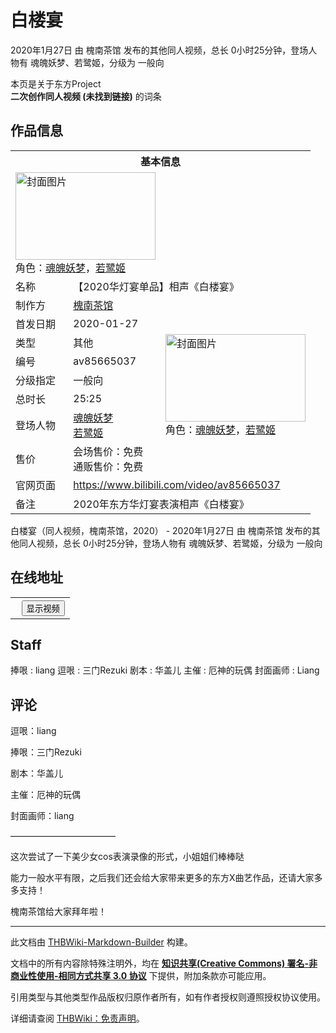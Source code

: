 # 白楼宴

<!-- source html: G:\repos\THBWiki-Markdown-Builder\THBWikiMarkdown\Temp\main\e\ee\ns0%3A%E7%99%BD%E6%A5%BC%E5%AE%B4.html -->

2020年1月27日 由 槐南茶馆  发布的其他同人视频，总长 0小时25分钟，登场人物有 魂魄妖梦、若鹭姬，分级为 一般向

本页是关于东方Project  
 **二次创作同人视频 (未找到链接)** 的词条

## 作品信息

<table><tbody><tr><th colspan="3">基本信息</th></tr><tr><td class="cover-artwork-mobile" colspan="2"><a href="./文件-白楼宴封面.jpg.md" class="image" title="封面图片"><img alt="封面图片" src="https://upload.thwiki.cc/thumb/c/c0/%E7%99%BD%E6%A5%BC%E5%AE%B4%E5%B0%81%E9%9D%A2.jpg/224px-%E7%99%BD%E6%A5%BC%E5%AE%B4%E5%B0%81%E9%9D%A2.jpg" decoding="async" loading="lazy" width="224" height="140" srcset="https://upload.thwiki.cc/thumb/c/c0/%E7%99%BD%E6%A5%BC%E5%AE%B4%E5%B0%81%E9%9D%A2.jpg/336px-%E7%99%BD%E6%A5%BC%E5%AE%B4%E5%B0%81%E9%9D%A2.jpg 1.5x, https://upload.thwiki.cc/thumb/c/c0/%E7%99%BD%E6%A5%BC%E5%AE%B4%E5%B0%81%E9%9D%A2.jpg/448px-%E7%99%BD%E6%A5%BC%E5%AE%B4%E5%B0%81%E9%9D%A2.jpg 2x" data-file-width="1146" data-file-height="716"></a><div class="cover-char">角色：<a href="./魂魄妖梦.md" title="魂魄妖梦">魂魄妖梦</a>，<a href="./若鹭姬.md" title="若鹭姬">若鹭姬</a></div></td>
</tr><tr><td class="label">名称</td><td colspan="2"> 【2020华灯宴单品】相声《白楼宴》 </td></tr><tr><td class="label">制作方</td><td><a href="./槐南茶馆.md" title="槐南茶馆">槐南茶馆</a></td><td class="cover-artwork" rowspan="8" style="min-width:224px;"><a href="./文件-白楼宴封面.jpg.md" class="image" title="封面图片"><img alt="封面图片" src="https://upload.thwiki.cc/thumb/c/c0/%E7%99%BD%E6%A5%BC%E5%AE%B4%E5%B0%81%E9%9D%A2.jpg/224px-%E7%99%BD%E6%A5%BC%E5%AE%B4%E5%B0%81%E9%9D%A2.jpg" decoding="async" loading="lazy" width="224" height="140" srcset="https://upload.thwiki.cc/thumb/c/c0/%E7%99%BD%E6%A5%BC%E5%AE%B4%E5%B0%81%E9%9D%A2.jpg/336px-%E7%99%BD%E6%A5%BC%E5%AE%B4%E5%B0%81%E9%9D%A2.jpg 1.5x, https://upload.thwiki.cc/thumb/c/c0/%E7%99%BD%E6%A5%BC%E5%AE%B4%E5%B0%81%E9%9D%A2.jpg/448px-%E7%99%BD%E6%A5%BC%E5%AE%B4%E5%B0%81%E9%9D%A2.jpg 2x" data-file-width="1146" data-file-height="716"></a><div class="cover-char">角色：<a href="./魂魄妖梦.md" title="魂魄妖梦">魂魄妖梦</a>，<a href="./若鹭姬.md" title="若鹭姬">若鹭姬</a></div></td>
</tr><tr><td class="label">首发日期</td><td>2020-01-27</td></tr><tr><td class="label">类型</td><td>其他</td></tr><tr><td class="label">编号</td><td>av85665037</td></tr><tr><td class="label">分级指定</td><td>一般向</td></tr><tr><td class="label">总时长</td><td>25:25</td></tr><tr><td class="label">登场人物</td><td><a href="./魂魄妖梦.md" title="魂魄妖梦">魂魄妖梦</a><br><a href="./若鹭姬.md" title="若鹭姬">若鹭姬</a></td></tr><tr><td class="label">售价</td><td>会场售价：免费<br>通贩售价：免费</td></tr>
<tr><td class="label">官网页面</td><td colspan="2"><a rel="nofollow" class="external free" href="https://www.bilibili.com/video/av85665037">https://www.bilibili.com/video/av85665037</a></td></tr><tr><td class="label">备注</td><td colspan="2">2020年东方华灯宴表演相声《白楼宴》</td></tr></tbody></table>

白楼宴（同人视频，槐南茶馆，2020） - 2020年1月27日 由 槐南茶馆  发布的其他同人视频，总长 0小时25分钟，登场人物有 魂魄妖梦、若鹭姬，分级为 一般向

## 在线地址
  


  

<table>
<tr><th style="text-align: center;"><a class="bilibili-title external text" target="_blank" rel="nofollow" style="margin: 0 0.4em 0 0.2em;"></a><input type="button" class="bilibili-toggle" value="显示视频" style="float: right;"></th></tr>
<tr class="bilibili-video" style="display: none;"><td></td></tr>
</table>






## Staff
捧哏
: liang
逗哏
: 三门Rezuki
剧本
: 华盖儿
主催
: 厄神的玩偶
封面画师
: Liang


## 评论

  
逗哏：liang  

捧哏：三门Rezuki  

剧本：华盖儿  

主催：厄神的玩偶  

封面画师：liang  

————————————  

这次尝试了一下美少女cos表演录像的形式，小姐姐们棒棒哒  

能力一般水平有限，之后我们还会给大家带来更多的东方X曲艺作品，还请大家多多支持！  

槐南茶馆给大家拜年啦！
  







---

此文档由 [THBWiki-Markdown-Builder](https://github.com/Delsin-Yu/THBWiki-Markdown-Builder) 构建。

文档中的所有内容除特殊注明外，均在 [**知识共享(Creative Commons) 署名-非商业性使用-相同方式共享 3.0 协议**](https://creativecommons.org/licenses/by-sa/3.0/deed.zh-hans) 下提供，附加条款亦可能应用。

引用类型与其他类型作品版权归原作者所有，如有作者授权则遵照授权协议使用。

详细请查阅 [THBWiki：免责声明](https://thbwiki.cc/THBWiki:%E5%85%8D%E8%B4%A3%E5%A3%B0%E6%98%8E)。

